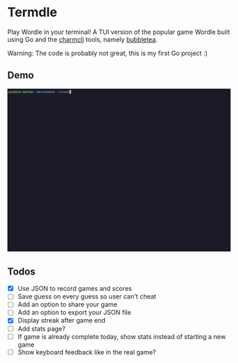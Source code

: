 # Termdle

Play Wordle in your terminal! A TUI version of the popular game Wordle built using Go and the [charmcli](https://github.com/charmbracelet) tools, namely [bubbletea](https://github.com/charmbracelet/bubbletea).

Warning: The code is probably not great, this is my first Go project :)

## Demo

![Demo](./examples/demo.gif)

## Todos

- [x] Use JSON to record games and scores
- [ ] Save guess on every guess so user can't cheat
- [ ] Add an option to share your game
- [ ] Add an option to export your JSON file
- [x] Display streak after game end
- [ ] Add stats page?
- [ ] If game is already complete today, show stats instead of starting a new game
- [ ] Show keyboard feedback like in the real game?
